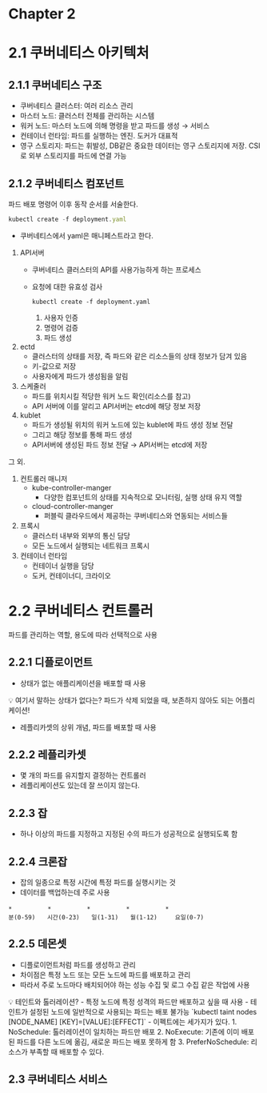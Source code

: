 # Chapter 2

# 2.1 쿠버네티스 아키텍처

## 2.1.1 쿠버네티스 구조

- 쿠버네티스 클러스터: 여러 리소스 관리
- 마스터 노드: 클러스터 전체를 관리하는 시스템
- 워커 노드: 마스터 노드에 의해 명령을 받고 파드를 생성 → 서비스
- 컨테이너 런타임: 파드를 실행하는 엔진. 도커가 대표적
- 영구 스토리지: 파드는 휘발성, DB같은 중요한 데이터는 영구 스토리지에 저장. CSI로 외부 스토리지를 파드에 연결 가능

## 2.1.2 쿠버네티스 컴포넌트

파드 배포 명령어 이후 동작 순서를 서술한다.

```jsx
kubectl create -f deployment.yaml 
```

- 쿠버네티스에서 yaml은 매니페스트라고 한다.
1. API서버
    - 쿠버네티스 클러스터의 API를 사용가능하게 하는 프로세스
    - 요청에 대한 유효성 검사
        
        `kubectl create -f deployment.yaml` 
        
        1. 사용자 인증
        2. 명령어 검증
        3. 파드 생성
2. ectd
    - 클러스터의 상태를 저장, 즉 파드와 같은 리소스들의 상태 정보가 담겨 있음
    - 키-값으로 저장
    - 사용자에게 파드가 생성됨을 알림
3. 스케줄러
    - 파드를 위치시킬 적당한 워커 노드 확인(리소스를 참고)
    - API 서버에 이를 알리고 API서버는 etcd에 해당 정보 저장
4. kublet
    - 파드가 생성될 위치의 워커 노드에 있는 kublet에 파드 생성 정보 전달
    - 그리고 해당 정보를 통해 파드 생성
    - API서버에 생성된 파드 정보 전달 → API서버는 etcd에 저장

그 외. 

1. 컨트롤러 매니저
    - kube-controller-manger
        - 다양한 컴포넌트의 상태를 지속적으로 모니터링, 실행 상태 유지 역할
    - cloud-controller-manger
        - 퍼블릭 클라우드에서 제공하는 쿠버네티스와 연동되는 서비스들
2. 프록시
    - 클러스터 내부와 외부의 통신 담당
    - 모든 노드에서 실행되는 네트워크 프록시
3. 컨테이너 런타임
    - 컨테이너 실행을 담당
    - 도커, 컨테이너디, 크라이오

# 2.2 쿠버네티스 컨트롤러

파드를 관리하는 역할, 용도에 따라 선택적으로 사용

## 2.2.1 디플로이먼트

- 상태가 없는 애플리케이션을 배포할 때 사용

<aside>
💡 여기서 말하는 상태가 없다는?
파드가 삭제 되었을 때, 보존하지 않아도 되는 어플리케이션!

</aside>

- 레플리카셋의 상위 개념, 파드를 배포할 때 사용

## 2.2.2 레플리카셋

- 몇 개의 파드를 유지할지 결정하는 컨트롤러
- 레플리케이션도 있는데 잘 쓰이지 않는다.

## 2.2.3 잡

- 하나 이상의 파드를 지정하고 지정된 수의 파드가 성공적으로 실행되도록 함

## 2.2.4 크론잡

- 잡의 일종으로 특정 시간에 특정 파드를 실행시키는 것
- 데이터를 백업하는데 주로 사용

```
*　　　　　　*　　　　　　*　　　　　　*　　　　　　*
분(0-59)　　시간(0-23)　　일(1-31)　　월(1-12)　　　요일(0-7)
```

## 2.2.5 데몬셋

- 디플로이먼트처럼 파드를 생성하고 관리
- 차이점은 특정 노드 또는 모든 노드에 파드를 배포하고 관리
- 따라서 주로 노드마다 배치되어야 하는 성능 수집 및 로그 수집 같은 작업에 사용

<aside>
💡 테인트와 톨러레이션?
- 특정 노드에 특정 성격의 파드만 배포하고 싶을 때 사용
- 테인트가 설정된 노드에 일반적으로 사용되는 파드는 배포 불가능
`kubectl taint nodes [NODE_NAME] [KEY]=[VALUE]:[EFFECT]`
- 이펙트에는 세가지가 있다.
1. NoSchedule: 톨러레이션이 일치하는 파드만 배포
2. NoExecute: 기존에 이미 배포된 파드를 다른 노드에 옮김, 새로운 파드는 배포 못하게 함
3. PreferNoSchedule: 리소스가 부족할 때 배포할 수 있다.

</aside>

## 2.3 쿠버네티스 서비스